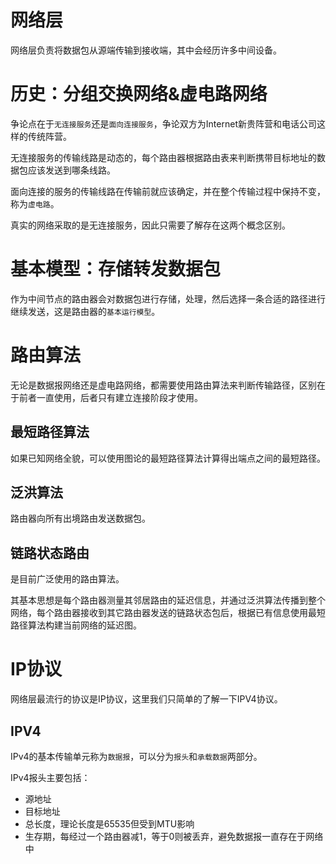 # 网络层

网络层负责将数据包从源端传输到接收端，其中会经历许多中间设备。

# 历史：分组交换网络&虚电路网络
争论点在于`无连接服务`还是`面向连接服务`，争论双方为Internet新贵阵营和电话公司这样的传统阵营。

无连接服务的传输线路是动态的，每个路由器根据路由表来判断携带目标地址的数据包应该发送到哪条线路。

面向连接的服务的传输线路在传输前就应该确定，并在整个传输过程中保持不变，称为`虚电路`。

真实的网络采取的是无连接服务，因此只需要了解存在这两个概念区别。

# 基本模型：存储转发数据包
作为中间节点的路由器会对数据包进行存储，处理，然后选择一条合适的路径进行继续发送，这是路由器的`基本运行模型`。

# 路由算法
无论是数据报网络还是虚电路网络，都需要使用路由算法来判断传输路径，区别在于前者一直使用，后者只有建立连接阶段才使用。

## 最短路径算法
如果已知网络全貌，可以使用图论的最短路径算法计算得出端点之间的最短路径。

## 泛洪算法
路由器向所有出境路由发送数据包。

## 链路状态路由
是目前广泛使用的路由算法。

其基本思想是每个路由器测量其邻居路由的延迟信息，并通过泛洪算法传播到整个网络，每个路由器接收到其它路由器发送的链路状态包后，根据已有信息使用最短路径算法构建当前网络的延迟图。

# IP协议
网络层最流行的协议是IP协议，这里我们只简单的了解一下IPV4协议。

## IPV4
IPv4的基本传输单元称为`数据报`，可以分为`报头`和`承载数据`两部分。

IPv4报头主要包括：

- 源地址
- 目标地址
- 总长度，理论长度是65535但受到MTU影响
- 生存期，每经过一个路由器减1，等于0则被丢弃，避免数据报一直存在于网络中
